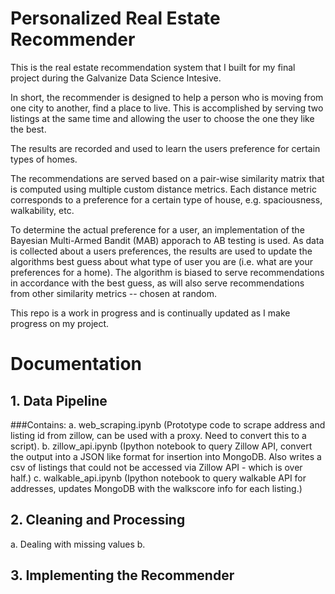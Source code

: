 # Personalized Real Estate Recommender
This is the real estate recommendation system that I built for my final project during the Galvanize Data Science Intesive.

In short, the recommender is designed to help a person who is moving from one city to another, find a place to live. 
This is accomplished by serving two listings at the same time and allowing the user to choose the one they like the best.

The results are recorded and used to learn the users preference for certain types of homes. 

The recommendations are served based on a pair-wise similarity matrix that is computed using multiple custom distance metrics. Each distance metric corresponds to a preference for a certain type of house, e.g. spaciousness, walkability, etc. 

To determine the actual preference for a user, an implementation of the Bayesian Multi-Armed Bandit (MAB) apporach to AB testing is used. As data is collected about a users preferences, the results are used to update the algorithms best guess about what type of user you are (i.e. what are your preferences for a home). The algorithm is biased to serve recommendations in accordance with the best guess, as will also serve recommendations from other similarity metrics -- chosen at random.

This repo is a work in progress and is continually updated as I make progress on my project.

# Documentation

## 1. Data Pipeline
###Contains:
a. web_scraping.ipynb (Prototype code to scrape address and listing id from zillow, can be used with a proxy.  Need to convert this to a script).
b. zillow_api.ipynb (Ipython notebook to query Zillow API, convert the output into a JSON like format for insertion into MongoDB.  Also writes a csv of listings that could not be accessed via Zillow API - which is over half.)
c. walkable_api.ipynb (Ipython notebook to query walkable API for addresses, updates MongoDB with the walkscore info for each listing.)
## 2. Cleaning and Processing
  a. Dealing with missing values
  b. 
## 3. Implementing the Recommender

